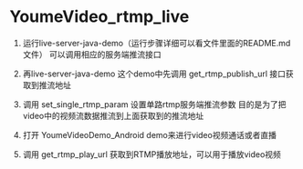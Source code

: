 # YoumeVideo_rtmp_live

1. 运行live-server-java-demo（运行步骤详细可以看文件里面的README.md文件）  可以调用相应的服务端推流接口

2. 再live-server-java-demo 这个demo中先调用 get_rtmp_publish_url 接口获取到推流地址

3. 调用  set_single_rtmp_param  设置单路rtmp服务端推流参数  目的是为了把video中的视频流数据推流到上面获取到的推流地址

4. 打开 YoumeVideoDemo_Android  demo来进行video视频通话或者直播

5. 调用 get_rtmp_play_url 获取到RTMP播放地址，可以用于播放video视频
